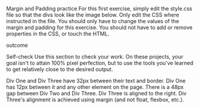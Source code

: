 Margin and Padding practice
For this first exercise, simply edit the style.css file so that the divs look like the image below. Only edit the CSS where instructed in the file. You should only have to change the values of the margin and padding for this exercise. You should not have to add or remove properties in the CSS, or touch the HTML.

outcome

Self-check
Use this section to check your work. On these projects, your goal isn't to attain 100% pixel perfection, but to use the tools you've learned to get relatively close to the desired output.

Div One and Div Three have 32px between their text and border.
Div One has 12px between it and any other element on the page.
There is a 48px gap between Div Two and Div Three.
Div Three is aligned to the right.
Div Three's alignment is achieved using margin (and not float, flexbox, etc.).
